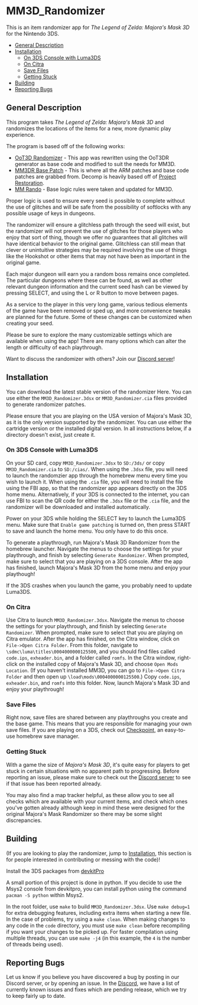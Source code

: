 # MM3D_Randomizer

This is an item randomizer app for _The Legend of Zelda: Majora's Mask 3D_ for the Nintendo 3DS.

* [General Description](#general-description)
* [Installation](#installation)
  * [On 3DS Console with Luma3DS](#On-3DS-Console-with-Luma3DS)
  * [On Citra](#On-Citra)
  * [Save Files](#Save-Files)
  * [Getting Stuck](#getting-stuck)
* [Building](#building)
* [Reporting Bugs](#reporting-bugs)

## General Description

This program takes _The Legend of Zelda: Majora's Mask 3D_ and randomizes the locations of the items for a new, more dynamic play experience.

The program is based off of the following works:
- [OoT3D Randomizer](https://github.com/gamestabled/OoT3D_Randomizer) - This app was rewritten using the OoT3DR generator as base code and modified to suit the needs for MM3D.
- [MM3DR Base Patch](https://github.com/Phlexplexico/mm3dr) - This is where all the ARM patches and base code patches are grabbed from. Decomp is heavily based off of [Project Restoration](https://github.com/leoetlino/project-restoration/).
- [MM Rando](https://github.com/ZoeyZolotova/mm-rando) - Base logic rules were taken and updated for MM3D.

Proper logic is used to ensure every seed is possible to complete without the use of glitches and will be safe from the possibility of softlocks with any possible usage of keys in dungeons.

The randomizer will ensure a glitchless path through the seed will exist, but the randomizer will not prevent the use of glitches for those players who enjoy that sort of thing, though we offer no guarantees that all glitches will have identical behavior to the original game. Glitchless can still mean that clever or unintuitive strategies may be required involving the use of things like  the Hookshot or other items that may not have been as important in the original game.

Each major dungeon will earn you a random boss remains once completed. The particular dungeons where these can be found, as well as other relevant dungeon information and the current seed hash can be viewed by pressing SELECT, and using the L or R button to move between pages.

As a service to the player in this very long game, various tedious elements of the game have been removed or sped up, and more convenience tweaks are planned for the future. Some of these changes can be customized when creating your seed.

Please be sure to explore the many customizable settings which are available when using the app! There are many options which can alter the length or difficulty of each playthrough.

Want to discuss the randomizer with others? Join our [Discord server](https://discord.gg/EVvzb6varj)!


## Installation

You can download the latest stable version of the randomizer Here. You can use either the ```MM3D_Randomizer.3dsx``` or ```MM3D_Randomizer.cia``` files provided to generate randomizer patches.

Please ensure that you are playing on the USA version of Majora's Mask 3D, as it is the only version supported by the randomizer. You can use either the cartridge version or the installed digital version. In all instructions below, if a directory doesn't exist, just create it.

### On 3DS Console with Luma3DS
On your SD card, copy ```MM3D_Randomizer.3dsx``` to ```SD:/3ds/``` or copy ```MM3D_Randomizer.cia``` to ```SD:/cias/```. When using the ```.3dsx``` file, you will need to launch the randomzier app through the homebrew menu every time you wish to launch it. When using the ```.cia``` file, you will need to install the file using the FBI app, so that the randomizer app appears directly on the 3DS home menu. Alternatively, if your 3DS is connected to the internet, you can use FBI to scan the QR code for either the ```.3dsx``` file or the ```.cia``` file, and the randomizer will be downloaded and installed automatically.

Power on your 3DS while holding the SELECT key to launch the Luma3DS menu. Make sure that ```Enable game patching``` is turned on, then press START to save and launch the home menu. You only have to do this once.

To generate a playthrough, run Majora's Mask 3D Randomizer from the homebrew launcher. Navigate the menus to choose the settings for your playthrough, and finish by selecting ```Generate Randomizer```. When prompted, make sure to select that you are playing on a 3DS console. After the app has finished, launch Majora's Mask 3D from the home menu and enjoy your playthough!

If the 3DS crashes when you launch the game, you probably need to update Luma3DS.

### On Citra
Use Citra to launch ```MM3D_Randomizer.3dsx```. Navigate the menus to choose the settings for your playthrough, and finish by selecting ```Generate Randomizer```. When prompted, make sure to select that you are playing on Citra emulator. After the app has finished, on the Citra window, click on ```File->Open Citra Folder```. From this folder, navigate to ```\sdmc\luma\titles\0004000000125500```, and you should find files called ```code.ips```, ```exheader.bin```, and a folder called ```romfs```. In the Citra window, right-click on the installed copy of Majora's Mask 3D, and choose ```Open Mods Location```. (If you haven't installed MM3D, you can go to ```File->Open Citra Folder``` and then open up ```\load\mods\0004000000125500```.) Copy ```code.ips```, ```exheader.bin```, and ```romfs``` into this folder. Now, launch Majora's Mask 3D and enjoy your playthrough!

### Save Files
Right now, save files are shared between any playthroughs you create and the base game. This means that you are responsible for managing your own save files. If you are playing on a 3DS, check out [Checkpoint](https://github.com/FlagBrew/Checkpoint/releases), an easy-to-use homebrew save manager.


### Getting Stuck

With a game the size of _Majora's Mask 3D_, it's quite easy for players to get stuck in certain situations with no apparent path to progressing.
Before reporting an issue, please make sure to check out the [Discord server](https://discord.gg/EVvzb6varj) to see if that issue has been reported already.

You may also find a map tracker helpful, as these allow you to see all checks which are available with your current items, and check which ones you've gotten already although keep in mind these were designed for the original Majora's Mask Randomizer so there may be some slight discrepancies.

## Building

(If you are looking to play the randomizer, jump to [Installation](#installation), this section is for people interested in contributing or messing with the code)!

Install the 3DS packages from [devkitPro](https://devkitpro.org/wiki/Getting_Started)

A small portion of this project is done in python. If you decide to use the Msys2 console from devkitpro, you can install python using the command `pacman -S python` within Msys2.


In the root folder, use ```make``` to build ```MM3D_Randomizer.3dsx```. Use ```make debug=1``` for extra debugging features, including extra items when starting a new file. In the case of problems, try using a ```make clean```.
When making changes to any code in the `code` directory, you must use `make clean` before recompiling if you want your changes to be picked up.
For faster compilation using multiple threads, you can use `make -j4` (in this example, the `4` is the number of threads being used).

## Reporting Bugs

Let us know if you believe you have discovered a bug by posting in our Discord server, or by opening an issue. In the [Discord](https://discord.gg/EVvzb6varj), we have a list of currently known issues and fixes which are pending release, which we try to keep fairly up to date.
